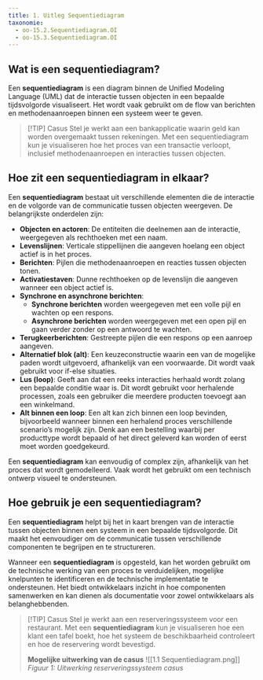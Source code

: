 ```yaml
---
title: 1. Uitleg Sequentiediagram
taxonomie:
  - oo-15.2.Sequentiediagram.OI
  - oo-15.3.Sequentiediagram.OI
---
```


## Wat is een sequentiediagram?
Een **sequentiediagram** is een diagram binnen de Unified Modeling Language (UML) dat de interactie tussen objecten in een bepaalde tijdsvolgorde visualiseert. Het wordt vaak gebruikt om de flow van berichten en methodenaanroepen binnen een systeem weer te geven.

> [!TIP] Casus
> Stel je werkt aan een bankapplicatie waarin geld kan worden overgemaakt tussen rekeningen. Met een sequentiediagram kun je visualiseren hoe het proces van een transactie verloopt, inclusief methodenaanroepen en interacties tussen objecten.

## Hoe zit een sequentiediagram in elkaar?
Een **sequentiediagram** bestaat uit verschillende elementen die de interactie en de volgorde van de communicatie tussen objecten weergeven. De belangrijkste onderdelen zijn:
* **Objecten en actoren**: De entiteiten die deelnemen aan de interactie, weergegeven als rechthoeken met een naam.
* **Levenslijnen**: Verticale stippellijnen die aangeven hoelang een object actief is in het proces.
* **Berichten**: Pijlen die methodenaanroepen en reacties tussen objecten tonen.
* **Activatiestaven**: Dunne rechthoeken op de levenslijn die aangeven wanneer een object actief is.
* **Synchrone en asynchrone berichten**:
	* **Synchrone berichten** worden weergegeven met een volle pijl en wachten op een respons.
	* **Asynchrone berichten** worden weergegeven met een open pijl en gaan verder zonder op een antwoord te wachten.
* **Terugkeerberichten**: Gestreepte pijlen die een respons op een aanroep aangeven.
* **Alternatief blok (alt)**: Een keuzeconstructie waarin een van de mogelijke paden wordt uitgevoerd, afhankelijk van een voorwaarde. Dit wordt vaak gebruikt voor if-else situaties.
* **Lus (loop)**: Geeft aan dat een reeks interacties herhaald wordt zolang een bepaalde conditie waar is. Dit wordt gebruikt voor herhalende processen, zoals een gebruiker die meerdere producten toevoegt aan een winkelmand.
* **Alt binnen een loop**: Een alt kan zich binnen een loop bevinden, bijvoorbeeld wanneer binnen een herhalend proces verschillende scenario’s mogelijk zijn. Denk aan een bestelling waarbij per producttype wordt bepaald of het direct geleverd kan worden of eerst moet worden goedgekeurd.

Een **sequentiediagram** kan eenvoudig of complex zijn, afhankelijk van het proces dat wordt gemodelleerd. Vaak wordt het gebruikt om een technisch ontwerp visueel te ondersteunen.

## Hoe gebruik je een sequentiediagram?
Een **sequentiediagram** helpt bij het in kaart brengen van de interactie tussen objecten binnen een systeem in een bepaalde tijdsvolgorde. Dit maakt het eenvoudiger om de communicatie tussen verschillende componenten te begrijpen en te structureren.

Wanneer een **sequentiediagram** is opgesteld, kan het worden gebruikt om de technische werking van een proces te verduidelijken, mogelijke knelpunten te identificeren en de technische implementatie te ondersteunen. Het biedt ontwikkelaars inzicht in hoe componenten samenwerken en kan dienen als documentatie voor zowel ontwikkelaars als belanghebbenden.

> [!TIP] Casus
> Stel je werkt aan een reserveringssysteem voor een restaurant. Met een **sequentiediagram** kun je visualiseren hoe een klant een tafel boekt, hoe het systeem de beschikbaarheid controleert en hoe de reservering wordt bevestigd.
> 
> **Mogelijke uitwerking van de casus**
> ![[1.1 Sequentiediagram.png]]
> *Figuur 1: Uitwerking reserveringssysteem casus*